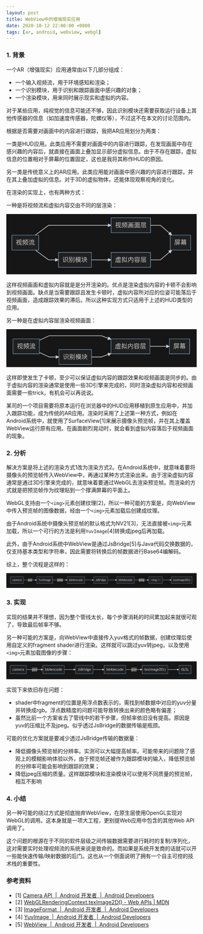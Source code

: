 ```yaml
---
layout: post
title: WebView中的增强现实应用
date: 2020-10-12 22:00:00 +0800
tags: [ar, android, webview, webgl]
---
```


### 1. 背景

一个AR（增强现实）应用通常由以下几部分组成：

* 一个输入视频流，用于环境感知和渲染；
* 一个识别模块，用于识别和跟踪画面中感兴趣的对象；
* 一个渲染模块，用来同时展示现实和虚拟的内容。

对于某些应用，纯视觉的信息可能还不够，因此识别模块还需要获取运行设备上其他传感器的信息（如加速度传感器，陀螺仪等），不过这不在本文的讨论范围内。

根据是否需要对画面中的内容进行跟踪，我把AR应用划分为两类：

一类是HUD应用。此类应用不需要对画面中的内容进行跟踪，在发现画面中存在感兴趣的内容后，就直接在画面上叠加显示部分虚拟信息。由于不存在跟踪，虚拟信息的位置相对于屏幕的位置固定，这也是我将其称作HUD的原因。

另一类是传统意义上的AR应用。此类应用能对画面中感兴趣的内容进行跟踪，并在其上叠加虚拟的信息。对于3D的虚拟物体，还能体现观察视角的变化。

在渲染的实现上，也有两种方式：

一种是将视频流和虚拟内容交由不同的层渲染：

![渲染方式1](/assets/images/2020-10-10/render1.jpg)

这样视频画面和虚拟内容就是是分开渲染的。优点是渲染虚拟内容的卡顿不会影响到视频画面。缺点是当需要跟踪且发生卡顿时，虚拟内容所对应的位姿可能落后于视频画面，造成跟踪效果的滞后。所以这种实现方式只适用于上述的HUD类型的应用。

另一种是在虚拟内容层渲染视频画面：

![渲染方式2](/assets/images/2020-10-10/render2.jpg)

这样即使发生了卡顿，至少可以保证虚拟内容的跟踪效果和视频画面是同步的。由于虚拟内容的渲染通常是使用一些3D引擎来完成的，同时渲染虚拟内容和视频画面需要一些trick，有机会可以再说说。

某司的一个项目需要将原本运行在浏览器中的HUD应用移植到原生应用中，并加入跟踪功能，成为传统的AR应用。渲染时采用了上述第一种方式，例如在Android系统中，就使用了SurfaceView[1]来展示摄像头预览帧，并在其上覆盖WebView运行原有应用。在画面剧烈晃动时，就会看到虚拟内容落后于视频画面的现象。

### 2. 分析

解决方案是将上述的渲染方式1改为渲染方式2。在Android系统中，就意味着要将摄像头的预览帧传入WebView中，再通过某种方式渲染出来。由于渲染虚拟内容通常是通过3D引擎来完成的，就意味着要通过WebGL去渲染预览帧。而渲染的方式就是把预览帧作为纹理贴到一个撑满屏幕的平面上。

WebGL支持由一个`<img>`元素创建纹理[2]，所以一种可能的方案是，向WebView中传入预览帧的图像数据，经由一个`<img>`元素加载后创建成纹理。

由于Android系统中摄像头预览帧的默认格式为NV21[3]，无法直接被`<img>`元素加载，所以一个可行的方法是利用`YuvImage`[4]转换成jpeg后再加载。

此外，由于Android系统中WebView是通过JsBridge[5]与Java代码交换数据的，仅支持基本类型和字符串，因此需要将转换后的帧数据进行Base64编解码。

综上，整个流程是这样的：

![方案1](/assets/images/2020-10-10/method1.jpg)

### 3. 实现

实现的结果并不理想，因为整个管线太长，每个步骤消耗的时间累加起来就很可观了，导致最后帧率不够。

另一种可能的方案是，向WebView中直接传入yuv格式的帧数据，创建纹理后使用自定义的fragment shader进行渲染。这样就可以跳过yuv转jpeg，以及使用`<img>`元素加载图像的步骤：

![方案2](/assets/images/2020-10-10/method2.jpg)

实现下来依旧存在问题：

* shader中fragment的位置是用浮点数表示的，需找到帧数据中对应的yuv分量并转换成rgb。浮点数精度的问题可能导致转换出来的颜色略有偏差；
* 虽然比前一个方案省去了管线中的若干步骤，但帧率依旧没有提高。原因是yuv的压缩比不及jpeg。似乎透过JsBridge的数据传输是瓶颈。

可能的优化方案就是要减少透过JsBridge传输的数据量：

* 降低摄像头预览帧的分辨率。实测可以大幅提高帧率。可能带来的问题除了感观上的模糊影响体验以外，由于预览帧还被作为跟踪模块的输入，降低预览帧的分辨率可能会影响到跟踪的效果；
* 降低jpeg压缩的质量。这样跟踪模块和渲染模块可以使用不同质量的预览帧，相互不影响

### 4. 小结

另一种可能的绕过方式是彻底抛弃WebView，在原生层使用OpenGL实现对WebGL的调用。这本身就是一项大工程，更别提Web应用中包含的其他Web API调用了。

这个问题的根源在于不同的软件层级之间传输数据需要进行耗时的复制/序列化，这对需要实时处理视频流的系统来说是致命的。而如果是系统开发商的话就可以开一些能快速传输/映射数据的后门。这也从一个侧面说明了拥有一个自主可控的技术栈的重要性。

### 参考资料
* [1] [Camera API  \|  Android 开发者  \|  Android Developers](https://developer.android.com/guide/topics/media/camera#custom-camera)
* [2] [WebGLRenderingContext.texImage2D() - Web APIs \| MDN](https://developer.mozilla.org/en-US/docs/Web/API/WebGLRenderingContext/texImage2D)
* [3] [ImageFormat  \|  Android 开发者  \|  Android Developers](https://developer.android.com/reference/android/graphics/ImageFormat#NV21)
* [4] [YuvImage  \|  Android 开发者  \|  Android Developers](https://developer.android.com/reference/android/graphics/YuvImage)
* [5] [WebView  \|  Android 开发者  \|  Android Developers](https://developer.android.com/reference/android/webkit/WebView#addJavascriptInterface(java.lang.Object,%20java.lang.String))